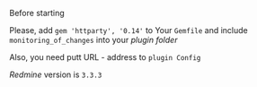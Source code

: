 Before starting

Please, add `gem 'httparty', '0.14'` to Your `Gemfile` and include `monitoring_of_changes` into your *plugin folder*

Also, you need putt URL - address to `plugin Config`

*Redmine* version is `3.3.3`
